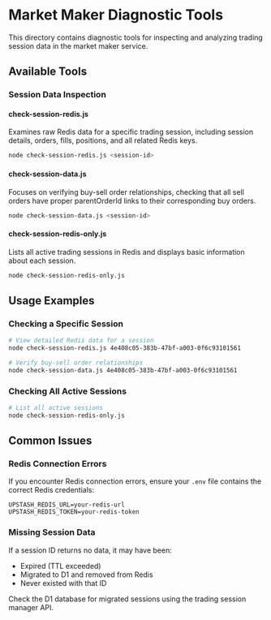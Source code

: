 # Market Maker Diagnostic Tools

This directory contains diagnostic tools for inspecting and analyzing trading session data in the market maker service.

## Available Tools

### Session Data Inspection

#### check-session-redis.js
Examines raw Redis data for a specific trading session, including session details, orders, fills, positions, and all related Redis keys.

```bash
node check-session-redis.js <session-id>
```

#### check-session-data.js
Focuses on verifying buy-sell order relationships, checking that all sell orders have proper parentOrderId links to their corresponding buy orders.

```bash
node check-session-data.js <session-id>
```

#### check-session-redis-only.js
Lists all active trading sessions in Redis and displays basic information about each session.

```bash
node check-session-redis-only.js
```

## Usage Examples

### Checking a Specific Session

```bash
# View detailed Redis data for a session
node check-session-redis.js 4e408c05-383b-47bf-a003-0f6c93101561

# Verify buy-sell order relationships
node check-session-data.js 4e408c05-383b-47bf-a003-0f6c93101561
```

### Checking All Active Sessions

```bash
# List all active sessions
node check-session-redis-only.js
```

## Common Issues

### Redis Connection Errors

If you encounter Redis connection errors, ensure your `.env` file contains the correct Redis credentials:

```
UPSTASH_REDIS_URL=your-redis-url
UPSTASH_REDIS_TOKEN=your-redis-token
```

### Missing Session Data

If a session ID returns no data, it may have been:
- Expired (TTL exceeded)
- Migrated to D1 and removed from Redis
- Never existed with that ID

Check the D1 database for migrated sessions using the trading session manager API.
